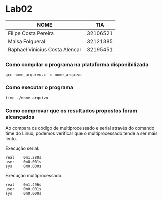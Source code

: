 # Lab02

|NOME                           |TIA                 |
|-------------------------------|--------------------|
|Filipe Costa Pereira           |32106521            |
|Maisa Folgueral                |32121385            |
|Raphael Vinicius Costa Alencar |32195451            |

### Como compilar o programa na plataforma disponibilizada
```
gcc nome_arquivo.c -o nome_arquivo
```

### Como executar o programa
```
time ./nome_arquivo
```

### Como comprovar que os resultados propostos foram alcançados
Ao compara os código de multiprocessado e serial através do comando time do Linux, podemos verificar que o multiprocessado tende a ser mais lento. <br/>

Execução serial:
```
real    0m1.280s
user    0m0.001s
sys     0m0.000s
```

Execução multiprocessado:
```
real    0m1.496s
user    0m0.001s
sys     0m0.000s
```

